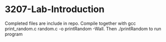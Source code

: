 # 3207-Lab-Introduction
Completed files are include in repo. Compile together with gcc print_random.c random.c -o printRandom -Wall. Then ./printRandom to run program

